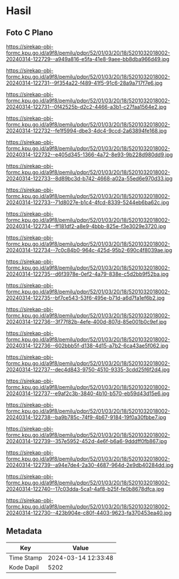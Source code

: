 # Hasil

## Foto C Plano

https://sirekap-obj-formc.kpu.go.id/a9f8/pemilu/pdpr/52/01/03/20/18/5201032018002-20240314-122729--a949a816-e5fa-41e8-9aee-bb8dba966d49.jpg

https://sirekap-obj-formc.kpu.go.id/a9f8/pemilu/pdpr/52/01/03/20/18/5201032018002-20240314-122731--9f354a22-f489-41f5-91c6-28a9a717f7e6.jpg

https://sirekap-obj-formc.kpu.go.id/a9f8/pemilu/pdpr/52/01/03/20/18/5201032018002-20240314-122731--0f42525b-d2c2-4466-a3b1-c27faa1564e2.jpg

https://sirekap-obj-formc.kpu.go.id/a9f8/pemilu/pdpr/52/01/03/20/18/5201032018002-20240314-122732--fe1f5994-dbe3-4dc4-9ccd-2a63894fe168.jpg

https://sirekap-obj-formc.kpu.go.id/a9f8/pemilu/pdpr/52/01/03/20/18/5201032018002-20240314-122732--e405d345-1366-4a72-8e93-9b228d980dd9.jpg

https://sirekap-obj-formc.kpu.go.id/a9f8/pemilu/pdpr/52/01/03/20/18/5201032018002-20240314-122733--8d89bc3d-b742-4668-a02a-55ed6e970d33.jpg

https://sirekap-obj-formc.kpu.go.id/a9f8/pemilu/pdpr/52/01/03/20/18/5201032018002-20240314-122733--71d8027e-b1c4-4fcd-8339-5244eb6ba62c.jpg

https://sirekap-obj-formc.kpu.go.id/a9f8/pemilu/pdpr/52/01/03/20/18/5201032018002-20240314-122734--ff181df2-a8e9-4bbb-825e-f3e3029e3720.jpg

https://sirekap-obj-formc.kpu.go.id/a9f8/pemilu/pdpr/52/01/03/20/18/5201032018002-20240314-122734--7c0c84b0-964c-425d-95b2-690c4f8039ae.jpg

https://sirekap-obj-formc.kpu.go.id/a9f8/pemilu/pdpr/52/01/03/20/18/5201032018002-20240314-122735--d6f3978e-0ef2-4a79-838e-c5d2bb9f52ba.jpg

https://sirekap-obj-formc.kpu.go.id/a9f8/pemilu/pdpr/52/01/03/20/18/5201032018002-20240314-122735--bf7ce543-53f6-495e-b71d-a6d7fa1ef6b2.jpg

https://sirekap-obj-formc.kpu.go.id/a9f8/pemilu/pdpr/52/01/03/20/18/5201032018002-20240314-122736--3f77f82b-4efe-400d-807d-85e001b0c9ef.jpg

https://sirekap-obj-formc.kpu.go.id/a9f8/pemilu/pdpr/52/01/03/20/18/5201032018002-20240314-122736--602bbb5f-d138-4d15-a7b2-6ca43ae5f062.jpg

https://sirekap-obj-formc.kpu.go.id/a9f8/pemilu/pdpr/52/01/03/20/18/5201032018002-20240314-122737--dec4d843-9750-4510-9335-3cdd25f6f2d4.jpg

https://sirekap-obj-formc.kpu.go.id/a9f8/pemilu/pdpr/52/01/03/20/18/5201032018002-20240314-122737--e9af2c3b-3840-4b10-b570-eb59d43d15e6.jpg

https://sirekap-obj-formc.kpu.go.id/a9f8/pemilu/pdpr/52/01/03/20/18/5201032018002-20240314-122738--ba9b785c-74f9-4b67-9184-19f0a30fbbe7.jpg

https://sirekap-obj-formc.kpu.go.id/a9f8/pemilu/pdpr/52/01/03/20/18/5201032018002-20240314-122739--357e5952-452d-4e6f-b6a6-9dddff0fb867.jpg

https://sirekap-obj-formc.kpu.go.id/a9f8/pemilu/pdpr/52/01/03/20/18/5201032018002-20240314-122739--a94e7de4-2a30-4687-964d-2e9db40284dd.jpg

https://sirekap-obj-formc.kpu.go.id/a9f8/pemilu/pdpr/52/01/03/20/18/5201032018002-20240314-122740--17c03dda-5ca1-4af8-b25f-fe0b8678dfca.jpg

https://sirekap-obj-formc.kpu.go.id/a9f8/pemilu/pdpr/52/01/03/20/18/5201032018002-20240314-122730--423b904e-c80f-4403-9623-fa370453ea40.jpg


## Metadata

| Key        | Value               |
| ---------- | ------------------- |
| Time Stamp | 2024-03-14 12:33:48 |
| Kode Dapil | 5202                |



